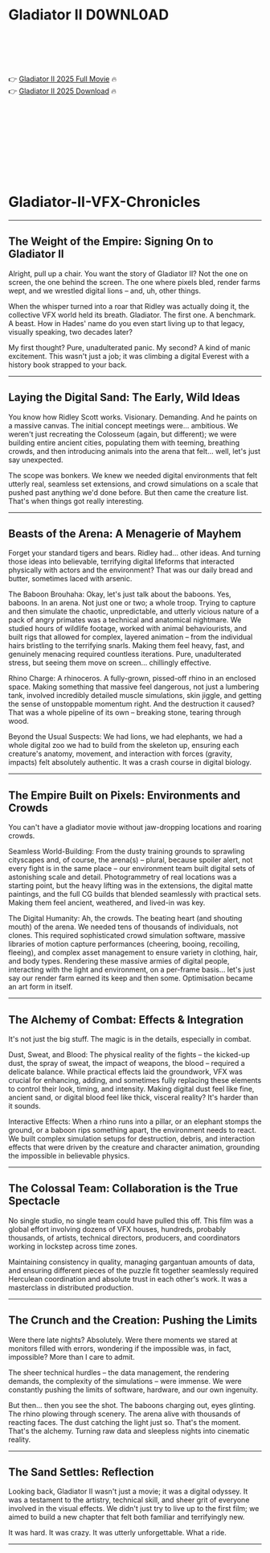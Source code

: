 # Gladiator II D0WNL0AD

<br><br><br><br>


👉 <a href="https://Aldo-noiblinrenso1980.github.io/jmeeizewqf/">Gladiator II 2025 Full Movie</a> 🔥
<br>
👉 <a href="https://Aldo-noiblinrenso1980.github.io/jmeeizewqf/">Gladiator II 2025 Download</a> 🔥


<br><br><br><br><br><br><br><br>



# Gladiator-II-VFX-Chronicles

---

## The Weight of the Empire: Signing On to Gladiator II

Alright, pull up a chair. You want the story of Gladiator II? Not the one on screen, the one behind the screen. The one where pixels bled, render farms wept, and we wrestled digital lions – and, uh, other things.

When the whisper turned into a roar that Ridley was actually doing it, the collective VFX world held its breath. Gladiator. The first one. A benchmark. A beast. How in Hades' name do you even start living up to that legacy, visually speaking, two decades later?

My first thought? Pure, unadulterated panic. My second? A kind of manic excitement. This wasn't just a job; it was climbing a digital Everest with a history book strapped to your back.

---

## Laying the Digital Sand: The Early, Wild Ideas

You know how Ridley Scott works. Visionary. Demanding. And he paints on a massive canvas. The initial concept meetings were... ambitious. We weren't just recreating the Colosseum (again, but different); we were building entire ancient cities, populating them with teeming, breathing crowds, and then introducing animals into the arena that felt... well, let's just say unexpected.

The scope was bonkers. We knew we needed digital environments that felt utterly real, seamless set extensions, and crowd simulations on a scale that pushed past anything we'd done before. But then came the creature list. That's when things got really interesting.

---

## Beasts of the Arena: A Menagerie of Mayhem

Forget your standard tigers and bears. Ridley had... other ideas. And turning those ideas into believable, terrifying digital lifeforms that interacted physically with actors and the environment? That was our daily bread and butter, sometimes laced with arsenic.

   The Baboon Brouhaha: Okay, let's just talk about the baboons. Yes, baboons. In an arena. Not just one or two; a whole troop. Trying to capture and then simulate the chaotic, unpredictable, and utterly vicious nature of a pack of angry primates was a technical and anatomical nightmare. We studied hours of wildlife footage, worked with animal behaviourists, and built rigs that allowed for complex, layered animation – from the individual hairs bristling to the terrifying snarls. Making them feel heavy, fast, and genuinely menacing required countless iterations. Pure, unadulterated stress, but seeing them move on screen... chillingly effective.

   Rhino Charge: A rhinoceros. A fully-grown, pissed-off rhino in an enclosed space. Making something that massive feel dangerous, not just a lumbering tank, involved incredibly detailed muscle simulations, skin jiggle, and getting the sense of unstoppable momentum right. And the destruction it caused? That was a whole pipeline of its own – breaking stone, tearing through wood.

   Beyond the Usual Suspects: We had lions, we had elephants, we had a whole digital zoo we had to build from the skeleton up, ensuring each creature's anatomy, movement, and interaction with forces (gravity, impacts) felt absolutely authentic. It was a crash course in digital biology.

---

## The Empire Built on Pixels: Environments and Crowds

You can't have a gladiator movie without jaw-dropping locations and roaring crowds.

   Seamless World-Building: From the dusty training grounds to sprawling cityscapes and, of course, the arena(s) – plural, because spoiler alert, not every fight is in the same place – our environment team built digital sets of astonishing scale and detail. Photogrammetry of real locations was a starting point, but the heavy lifting was in the extensions, the digital matte paintings, and the full CG builds that blended seamlessly with practical sets. Making them feel ancient, weathered, and lived-in was key.

   The Digital Humanity: Ah, the crowds. The beating heart (and shouting mouth) of the arena. We needed tens of thousands of individuals, not clones. This required sophisticated crowd simulation software, massive libraries of motion capture performances (cheering, booing, recoiling, fleeing), and complex asset management to ensure variety in clothing, hair, and body types. Rendering these massive armies of digital people, interacting with the light and environment, on a per-frame basis... let's just say our render farm earned its keep and then some. Optimisation became an art form in itself.

---

## The Alchemy of Combat: Effects & Integration

It's not just the big stuff. The magic is in the details, especially in combat.

   Dust, Sweat, and Blood: The physical reality of the fights – the kicked-up dust, the spray of sweat, the impact of weapons, the blood – required a delicate balance. While practical effects laid the groundwork, VFX was crucial for enhancing, adding, and sometimes fully replacing these elements to control their look, timing, and intensity. Making digital dust feel like fine, ancient sand, or digital blood feel like thick, visceral reality? It's harder than it sounds.

   Interactive Effects: When a rhino runs into a pillar, or an elephant stomps the ground, or a baboon rips something apart, the environment needs to react. We built complex simulation setups for destruction, debris, and interaction effects that were driven by the creature and character animation, grounding the impossible in believable physics.

---

## The Colossal Team: Collaboration is the True Spectacle

No single studio, no single team could have pulled this off. This film was a global effort involving dozens of VFX houses, hundreds, probably thousands, of artists, technical directors, producers, and coordinators working in lockstep across time zones.

Maintaining consistency in quality, managing gargantuan amounts of data, and ensuring different pieces of the puzzle fit together seamlessly required Herculean coordination and absolute trust in each other's work. It was a masterclass in distributed production.

---

## The Crunch and the Creation: Pushing the Limits

Were there late nights? Absolutely. Were there moments we stared at monitors filled with errors, wondering if the impossible was, in fact, impossible? More than I care to admit.

The sheer technical hurdles – the data management, the rendering demands, the complexity of the simulations – were immense. We were constantly pushing the limits of software, hardware, and our own ingenuity.

But then... then you see the shot. The baboons charging out, eyes glinting. The rhino plowing through scenery. The arena alive with thousands of reacting faces. The dust catching the light just so. That's the moment. That's the alchemy. Turning raw data and sleepless nights into cinematic reality.

---

## The Sand Settles: Reflection

Looking back, Gladiator II wasn't just a movie; it was a digital odyssey. It was a testament to the artistry, technical skill, and sheer grit of everyone involved in the visual effects. We didn't just try to live up to the first film; we aimed to build a new chapter that felt both familiar and terrifyingly new.

It was hard. It was crazy. It was utterly unforgettable. What a ride.

---


